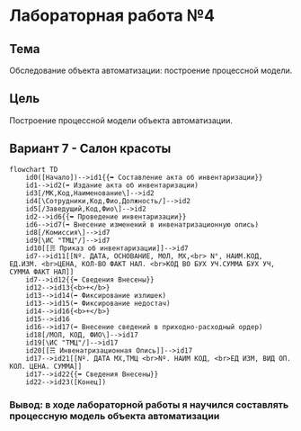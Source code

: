 # Лабораторная работа №4 #

## Тема ##

Обследование объекта автоматизации: построение процессной модели.

## Цель ##

Построение процессной модели объекта автоматизации.

## Вариант 7 - Салон красоты ##

```mermaid
flowchart TD
    id0([Начало])-->id1{{➥ Составление акта об инвентаризации}}
    id1-->id2(➡ Издание акта об инвентаризации)
    id3[/МК,Код,Наименование\]-->id2
    id4[\Сотрудники,Код,Фио,Должность/]-->id2
    id5[/Заведущий,Код,Фио\]-->id2
    id2-->id6{{➥ Проведение инвентаризации}}
    id6-->id7(➡ Внесение изменений в инвенатризационную опись)
    id8[/Комиссия\]-->id7
    id9[\ИС "ТМЦ"/]-->id7
    id10[[☴ Приказ об инвентаризации]]-->id7
    id7-->id11[[Nº. ДАТА, ОСНОВАНИЕ, МОЛ, МХ,<br> N°, НАИМ.КОД, ЕД.ИЗМ. <br>ЦЕНА, КОЛ-ВО ФАКТ НАЛ. <br>КОД ВО БУХ УЧ.СУММА БУХ УЧ, СУММА ФАКТ НАЛ]]
    id7-->id12{{➥ Сведения Внесены}}
    id12-->id13{<b>+</b>}
    id13-->id14(➡ Фиксирование излишек)
    id13-->id15(➡ Фиксирование недостач)
    id14-->id16{<b>+</b>}
    id15-->id16
    id16-->id17(➡ Внесение сведений в приходно-расходный ордер)
    id18[/МОЛ, КОД, ФИО\]-->id17
    id19[\ИС "ТМЦ"/]-->id17
    id20[[☴ Инвенатризационная Опись]]-->id17
    id17-->id21[[Nº. ДАТА МХ,ТМЦ <br>Nº. НАИМ КОД, <br>ЕД ИЗМ, ВИД ОП. КОЛ. ЦЕНА. СУММА]]
    id17-->id22{{➥ Сведения Внесены}}
    id22-->id23([Конец])
```

### Вывод: в ходе лабораторной работы я научился составлять процессную модель объекта автоматизации ###
